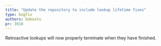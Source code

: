 ```yaml
---
title: "Update the repository to include lookup lifetime fixes"
type: bugfix
authors: Dakostu
pr: 3910
---
```


Retroactive lookups will now properly terminate when they have finished.

